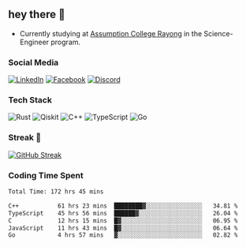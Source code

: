 ## hey there 👋

- Currently studying at [Assumption College Rayong](https://www.acr.ac.th) in the Science-Engineer program.

### Social Media

[![LinkedIn](https://img.shields.io/badge/linkedin-%230077B5.svg?style=for-the-badge&logo=linkedin&logoColor=white)](https://www.linkedin.com/in/kiattisakbeaw/)
[![Facebook](https://img.shields.io/badge/Facebook-%231877F2.svg?style=for-the-badge&logo=Facebook&logoColor=white)](https://www.facebook.com/kiattisakbeawsanburee)
[![Discord](https://img.shields.io/badge/Discord-%235865F2.svg?style=for-the-badge&logo=discord&logoColor=white)](https://discord.gg/dgRsHb5duc)

### Tech Stack
![Rust](https://img.shields.io/badge/rust-%23000000.svg?style=for-the-badge&logo=rust&logoColor=white)
![Qiskit](https://img.shields.io/badge/Qiskit-%236929C4.svg?style=for-the-badge&logo=Qiskit&logoColor=white)
![C++](https://img.shields.io/badge/c++-%2300599C.svg?style=for-the-badge&logo=c%2B%2B&logoColor=white)
![TypeScript](https://img.shields.io/badge/typescript-%23007ACC.svg?style=for-the-badge&logo=typescript&logoColor=white)
![Go](https://img.shields.io/badge/go-%2300ADD8.svg?style=for-the-badge&logo=go&logoColor=white)


### Streak 🚀
[![GitHub Streak](https://streak-stats.demolab.com?user=beawkiattisak&theme=dark&hide_border=true)](https://git.io/streak-stats)
</div>

### Coding Time Spent
<!--START_SECTION:waka-->

```txt
Total Time: 172 hrs 45 mins

C++           61 hrs 23 mins  ████████▓░░░░░░░░░░░░░░░░   34.81 %
TypeScript    45 hrs 56 mins  ██████▓░░░░░░░░░░░░░░░░░░   26.04 %
C             12 hrs 15 mins  █▓░░░░░░░░░░░░░░░░░░░░░░░   06.95 %
JavaScript    11 hrs 43 mins  █▓░░░░░░░░░░░░░░░░░░░░░░░   06.64 %
Go            4 hrs 57 mins   ▓░░░░░░░░░░░░░░░░░░░░░░░░   02.82 %
```

<!--END_SECTION:waka-->
